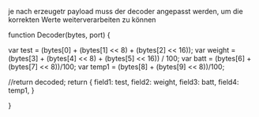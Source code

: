 je nach erzeugetr payload muss der decoder angepasst werden, um die korrekten Werte weiterverarbeiten zu können

function Decoder(bytes, port) {

  var test =   (bytes[0] + (bytes[1] << 8) + (bytes[2] << 16));
  var weight = (bytes[3] + (bytes[4] << 8) + (bytes[5] << 16)) / 100;
  var batt  =  (bytes[6] + (bytes[7] << 8))/100;
  var temp1  = (bytes[8] + (bytes[9] << 8))/100;

  //return decoded;
  return {
    field1: test,
    field2: weight,
    field3: batt,
    field4: temp1,
  }
  
}

